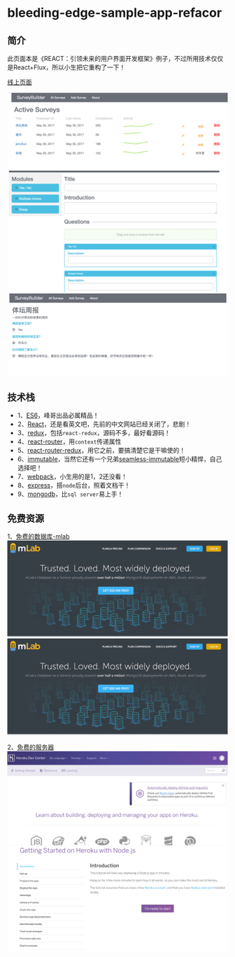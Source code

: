 bleeding-edge-sample-app-refacor
========================


## 简介

此页面本是《REACT：引领未来的用户界面开发框架》例子，不过所用技术仅仅是React+Flux，所以小生把它重构了一下！

[线上页面](https://p-survey.herokuapp.com)

![](./img/5.png)
![](./img/6.png)
![](./img/7.png)

## 技术栈

* 1、[ES6](http://es6.ruanyifeng.com/)，峰哥出品必属精品！
* 2、[React](https://facebook.github.io/react/docs/hello-world.html)，还是看英文吧，先前的中文网站已经关闭了，悲剧！
* 3、[redux](http://cn.redux.js.org/index.html)，包括`react-redux`，源码不多，最好看源码！
* 4、[react-router](http://react-guide.github.io/react-router-cn/index.html)，用`context`传递属性
* 5、[react-router-redux](http://www.8dou5che.com/2017/01/22/react-router-redux/)，用它之前，要搞清楚它是干嘛使的！
* 6、[immutable](http://facebook.github.io/immutable-js/docs/#/)，当然它还有一个兄弟[seamless-immutable](https://www.npmjs.com/package/seamless-immutable)短小精悍，自己选择吧！
* 7、[webpack](http://webpack.github.io/)，小生用的是1，2还没看！
* 8、[express](http://www.expressjs.com.cn/4x/api.html)，搭`node`后台，照着文档干！
* 9、[mongodb](http://www.runoob.com/mongodb/mongodb-tutorial.html)，比`sql server`易上手！

## 免费资源

1、[免费的数据库-mlab](https://mlab.com/)
![](./img/1.png)
![user需要填写](./img/1.png)

2、[免费的服务器](https://devcenter.heroku.com/)
![](./img/3.png)
![操作文档](./img/4.png)
